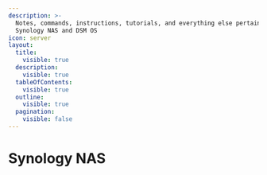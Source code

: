 ```yaml
---
description: >-
  Notes, commands, instructions, tutorials, and everything else pertaining to
  Synology NAS and DSM OS
icon: server
layout:
  title:
    visible: true
  description:
    visible: true
  tableOfContents:
    visible: true
  outline:
    visible: true
  pagination:
    visible: false
---
```


# Synology NAS

